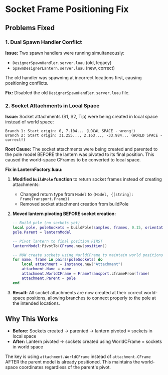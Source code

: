 # Socket Frame Positioning Fix

## Problems Fixed

### 1. Dual Spawn Handler Conflict
**Issue:** Two spawn handlers were running simultaneously:
- `DesignerSpawnHandler.server.luau` (old, legacy)
- `SpawnDesignerLantern.server.luau` (new, correct)

The old handler was spawning at incorrect locations first, causing positioning conflicts.

**Fix:** Disabled the old `DesignerSpawnHandler.server.luau` file.

### 2. Socket Attachments in Local Space
**Issue:** Socket attachments (S1, S2, Tip) were being created in local space instead of world space:
```
Branch 1: Start origin: 0, 7.104... (LOCAL SPACE - wrong!)
Branch 2: Start origin: 31.255..., 2.163..., -33.984... (WORLD SPACE - correct!)
```

**Root Cause:** The socket attachments were being created and parented to the pole model BEFORE the lantern was pivoted to its final position. This caused the world-space CFrames to be converted to local space.

**Fix in LanternFactory.luau:**

1. **Modified `buildPole` function** to return socket frames instead of creating attachments:
   - Changed return type from `Model` to `(Model, {[string]: FrameTransport.Frame})`
   - Removed socket attachment creation from buildPole

2. **Moved lantern pivoting BEFORE socket creation:**
   ```lua
   -- Build pole (no sockets yet)
   local pole, poleSockets = buildPole(samples, frames, 0.15, orientationMode)
   pole.Parent = lanternModel
   
   -- Pivot lantern to final position FIRST
   lanternModel:PivotTo(CFrame.new(position))
   
   -- NOW create sockets using WorldCFrame to maintain world positions
   for name, frame in pairs(poleSockets) do
       local attachment = Instance.new("Attachment")
       attachment.Name = name
       attachment.WorldCFrame = FrameTransport.cframeFrom(frame)
       attachment.Parent = pole
   end
   ```

3. **Result:** All socket attachments are now created at their correct world-space positions, allowing branches to connect properly to the pole at the intended locations.

## Why This Works

- **Before:** Sockets created → parented → lantern pivoted = sockets in local space
- **After:** Lantern pivoted → sockets created using WorldCFrame = sockets in world space

The key is using `attachment.WorldCFrame` instead of `attachment.CFrame` AFTER the parent model is already positioned. This maintains the world-space coordinates regardless of the parent's pivot.
